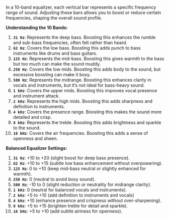 In a 10-band equalizer, each vertical bar represents a specific frequency range of sound. Adjusting these bars allows you to boost or reduce certain frequencies, shaping the overall sound profile.

**Understanding the 10 Bands:**
1. **`31 Hz`**: Represents the deep bass. Boosting this enhances the rumble and sub-bass frequencies, often felt rather than heard.
2. **`62 Hz`**: Covers the low bass. Boosting this adds punch to bass instruments like drums and bass guitars.
3. **`125 Hz`**: Represents the mid-bass. Boosting this gives warmth to the bass but too much can make the sound muddy.
4. **`250 Hz`**: Covers the low mids. Boosting this adds body to the sound, but excessive boosting can make it boxy.
5. **`500 Hz`**: Represents the midrange. Boosting this enhances clarity in vocals and instruments, but it’s not ideal for bass-heavy sound.
6. **`1 kHz`**: Covers the upper mids. Boosting this improves vocal presence and instrument attack.
7. **`2 kHz`**: Represents the high mids. Boosting this adds sharpness and definition to instruments.
8. **`4 kHz`**: Covers the presence range. Boosting this makes the sound more detailed and crisp.
9. **`8 kHz`**: Represents the treble. Boosting this adds brightness and sparkle to the sound.
10. **`16 kHz`**: Covers the air frequencies. Boosting this adds a sense of openness and sheen.

**Balanced Equalizer Settings:**
1. **`31 Hz`**: +10 to +20 (slight boost for deep bass presence).
2. **`62 Hz`**: +10 to +15 (subtle low bass enhancement without overpowering).
3. **`125 Hz`**: 0 to +10 (keep mid-bass neutral or slightly enhanced for warmth).
4. **`250 Hz`**: 0 (neutral to avoid boxy sound).
5. **`500 Hz`**: -10 to 0 (slight reduction or neutrality for midrange clarity).
6. **`1 kHz`**: 0 (neutral for balanced vocals and instruments).
7. **`2 kHz`**: +5 to +10 (add definition to instruments and vocals)
8. **`4 kHz`**: +10 (enhance presence and crispness without over-sharpening).
9. **`8 kHz`**: +5 to +15 (brighten treble for detail and sparkle).
10. **`16 kHz`**: +5 to +10 (add subtle airiness for openness).